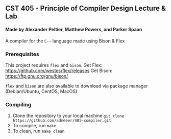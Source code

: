 ## CST 405 - Principle of Compiler Design Lecture & Lab
#### Made by Alexander Peltier, Matthew Powers, and Parker Spaan

A compiler for the `C--` language made using Bison & Flex 

### Prerequisites

This project requires `flex` and `bison`. 
Get Flex: https://github.com/westes/flex/releases
Get Bison: https://ftp.gnu.org/gnu/bison/

`flex` and `bison` are also available to download via package manager (Debian/Ubuntu, CentOS, MacOS)

### Compiling

1. Clone the repository to your local machine `git clone https://github.com/admeeer/405-compiler.git`
2. To compile, run `make`
3. To clean, run `make clean`


